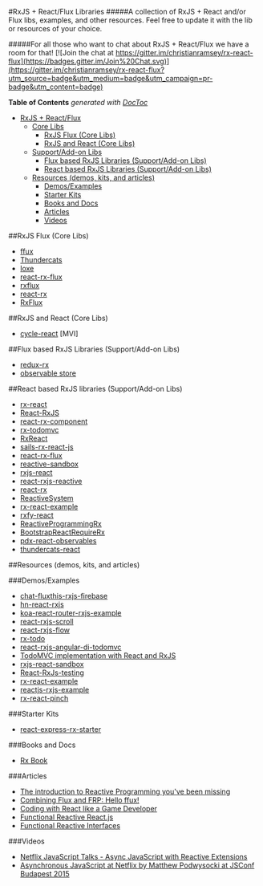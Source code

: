 #RxJS + React/Flux Libraries
#####A collection of RxJS + React and/or Flux libs, examples, and other resources. Feel free to update it with the lib or resources of your choice.

#####For all those who want to chat about RxJS + React/Flux we have a room for that!
[![Join the chat at https://gitter.im/christianramsey/rx-react-flux](https://badges.gitter.im/Join%20Chat.svg)](https://gitter.im/christianramsey/rx-react-flux?utm_source=badge&utm_medium=badge&utm_campaign=pr-badge&utm_content=badge)

**Table of Contents**  *generated with [DocToc](http://doctoc.herokuapp.com/)*

- [RxJS + React/Flux](#)
	- [Core Libs](#rxjs-flux-core-libs)
		- [RxJS Flux (Core Libs)](#rxjs-flux-core-libs)
		- [RxJS and React (Core Libs)](#rxjs-and-react-core-libs)
	- [Support/Add-on Libs](#flux-based-rxjs-libraries-supportadd-on-libs)
		- [Flux based RxJS Libraries (Support/Add-on Libs)](#flux-based-rxjs-libraries-supportadd-on-libs)
		- [React based RxJS Libraries (Support/Add-on Libs)](#react-based-rxjs-libraries-supportadd-on-libs)
	- [Resources (demos, kits, and articles)](#resources-demos-kits-and-articles)
		- [Demos/Examples](#demosexamples)
		- [Starter Kits](#starter-kits)
		- [Books and Docs](#books-and-docs)
		- [Articles](#articles)
		- [Videos](#videos)


##RxJS Flux (Core Libs)

- [ffux](https://github.com/milankinen/ffux)
- [Thundercats](https://github.com/ThunderCatsJS/thundercats)
- [loxe](https://github.com/ahomu/Loxe)
- [react-rx-flux](https://www.github.com/xgrommx/react-rx-flux)
- [rxflux](https://www.github.com/gyzerok/rxflux)
- [react-rx](https://www.github.com/Mosho1/react-rx)
- [RxFlux](https://www.github.com/johan-olsson/RxFlux)

##RxJS and React (Core Libs)

- [cycle-react](https://github.com/pH200/cycle-react) [MVI]

##Flux based RxJS Libraries (Support/Add-on Libs)

- [redux-rx](https://github.com/acdlite/redux-rx)
- [observable store](https://github.com/flipflops/observable-store)

##React based RxJS libraries (Support/Add-on Libs)

- [rx-react](https://www.github.com/fdecampredon/rx-react)
- [React-RxJS](https://www.github.com/Cmdv/React-RxJS)
- [react-rx-component](https://www.github.com/acdlite/react-rx-component)
- [rx-todomvc](https://www.github.com/footballradar/rx-todomvc)
- [RxReact](https://www.github.com/AlexMost/RxReact)
- [sails-rx-react-js](https://www.github.com/erikschlegel/sails-rx-react-js)
- [react-rx-flux](https://www.github.com/xgrommx/react-rx-flux)
- [reactive-sandbox](https://www.github.com/joelhooks/reactive-sandbox)
- [rxjs-react](https://www.github.com/bobiblazeski/rxjs-react)
- [react-rxjs-reactive](https://www.github.com/s5ot/react-rxjs-reactive)
- [react-rx](https://www.github.com/Mosho1/react-rx)
- [ReactiveSystem](https://www.github.com/Willmo36/ReactiveSystem)
- [rx-react-example](https://www.github.com/fdecampredon/rx-react-example)
- [rxfy-react](https://www.github.com/xgrommx/rxfy-react)
- [ReactiveProgrammingRx](https://www.github.com/nvankaam/ReactiveProgrammingRx)
- [BootstrapReactRequireRx](https://www.github.com/dwsmorris/BootstrapReactRequireRx)
- [pdx-react-observables](https://www.github.com/iirvine/pdx-react-observables)
- [thundercats-react](https://github.com/thundercatsjs/thundercats-react)

##Resources (demos, kits, and articles)

###Demos/Examples

- [chat-fluxthis-rxjs-firebase](https://www.github.com/tjwudi/chat-fluxthis-rxjs-firebase)
- [hn-react-rxjs](https://www.github.com/ahomu/hn-react-rxjs)
- [koa-react-router-rxjs-example](https://www.github.com/oscarduignan/koa-react-router-rxjs-example)
- [react-rxjs-scroll](https://www.github.com/justinwoo/react-rxjs-scroll)
- [react-rxjs-flow](https://www.github.com/justinwoo/react-rxjs-flow)
- [rx-todo](https://www.github.com/stepennwolf/rx-todo)
- [react-rxjs-angular-di-todomvc](https://www.github.com/joelhooks/react-rxjs-angular-di-todomvc) 
- [TodoMVC implementation with React and RxJS](https://github.com/fdecampredon/react-rxjs-todomvc)
- [rxjs-react-sandbox](https://www.github.com/masotime/rxjs-react-sandbox)
- [React-RxJs-testing](https://www.github.com/Jrende/React-RxJs-testing)
- [rx-react-example](https://www.github.com/fdecampredon/rx-react-example)
- [reactjs-rxjs-example](https://www.github.com/kmcclosk/reactjs-rxjs-example)
- [rx-react-pinch](https://github.com/hugobessaa/rx-react-pinch)

###Starter Kits

- [react-express-rx-starter](https://www.github.com/cesarvelandia/react-express-rx-starter)
 
###Books and Docs
- [Rx Book](http://xgrommx.github.io/rx-book)

###Articles

- [The introduction to Reactive Programming you've been missing](https://gist.github.com/staltz/868e7e9bc2a7b8c1f754)
- [Combining Flux and FRP: Hello ffux!](https://medium.com/@milankinen/combining-flux-and-frp-hello-ffux-b04ff20fcbc6)
- [Coding with React like a Game Developer](https://medium.com/@PhilPlckthun/coding-with-react-like-a-game-developer-e39ffaed1643)
- [Functional Reactive React.js](https://medium.com/@garychambers108/functional-reactive-react-js-b04a8d97a540)
- [Functional Reactive Interfaces](https://medium.com/@bobiblazeski/functional-reactive-interfaces-e8de034de6bd)

###Videos

- [Netflix JavaScript Talks - Async JavaScript with Reactive Extensions](https://www.youtube.com/watch?v=XRYN2xt11Ek)
- [Asynchronous JavaScript at Netflix by Matthew Podwysocki at JSConf Budapest 2015](https://www.youtube.com/watch?v=a8W5VVGO-jA)




